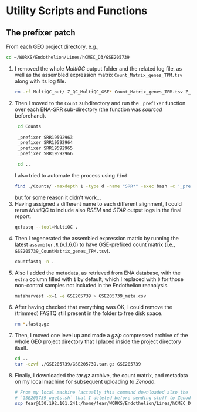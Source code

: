 # Utility Scripts and Functions

## The prefixer patch

From each GEO project directory, e.g.,
```bash
cd ~/WORKS/Endothelion/Lines/hCMEC_D3/GSE205739
```
1. I removed the whole _MultiQC_ output folder and the related log file, as well
	as the assembled expression matrix `Count_Matrix_genes_TPM.tsv` along with
	its log file.
	```bash
	rm -rf MultiQC_out/ Z_QC_MultiQC_GSE* Count_Matrix_genes_TPM.tsv Z_Counts_GSE*
	```
1. Then I moved to the `Count` subdirectory and run the `_prefixer` function
	over each ENA-SRR sub-directory (the function was _sourced_ beforehand).
	```bash
	 cd Counts
	 
	 _prefixer SRR19592963
	 _prefixer SRR19592964
	 _prefixer SRR19592965
	 _prefixer SRR19592966

	 cd ..
	```
	I also tried to automate the process using `find`
	```bash 
	find ./Counts/ -maxdepth 1 -type d -name "SRR*" -exec bash -c '_prefixer "$1"' _ {} \;
	```
	but for some reason it didn't work...
1. Having assigned a different name to each different alignment, I could rerun
	_MultiQC_ to include also _RSEM_ and _STAR_ output logs in the final report.
	```bash
	qcfastq --tool=MultiQC .
	```
1. Then I regenerated the assembled expression matrix by running the latest
	`assembler.R` (v.1.6.0) to have GSE-prefixed count matrix (i.e.,
	`GSE205739_CountMatrix_genes_TPM.tsv`).
	```bash
	countfastq -n .
	```
1. Also I added the metadata, as retrieved from ENA database, with the `extra`
	column filled with `1` by default, which I replaced with `0` for those
	non-control samples not included in the Endothelion reanalysis.
	```bash
	metaharvest -x=1 -e GSE205739 > GSE205739_meta.csv
	```
1. After having checked that everything was OK, I could remove the (trimmed)
	FASTQ still present in the folder to free disk space.
	```bash
	rm *.fastq.gz
	```
1. Then, I moved one level up and made a _gzip_ compressed archive of the
	whole GEO project directory that I placed inside the project directory
	itself.
	```bash
	cd ..
	tar -czvf ./GSE205739/GSE205739.tar.gz GSE205739
	```
1. Finally, I downloaded the _tar.gz_ archive, the count matrix, and metadata on
	my local machine for subsequent uploading to _Zenodo_.
	```bash
	# From my local machine (actually this command downloaded also the
	# `GSE205739_wgets.sh` that I deleted before sending stuff to Zenodo).
	scp fear@130.192.101.241:/home/fear/WORKS/Endothelion/Lines/hCMEC_D3/GSE205739/GSE205739* .
	```

